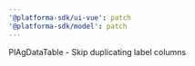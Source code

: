 ```yaml
---
'@platforma-sdk/ui-vue': patch
'@platforma-sdk/model': patch
---
```


PlAgDataTable - Skip duplicating label columns
